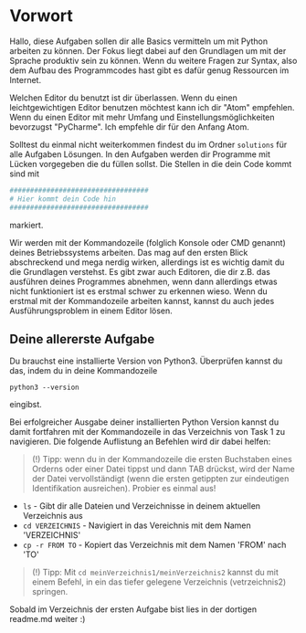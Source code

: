# Vorwort
Hallo,
diese Aufgaben sollen dir alle Basics vermitteln um mit Python arbeiten zu können. Der Fokus liegt dabei auf den Grundlagen
um mit der Sprache produktiv sein zu können. Wenn du weitere Fragen zur Syntax, also dem Aufbau des Programmcodes hast gibt es
dafür genug Ressourcen im Internet. 

Welchen Editor du benutzt ist dir überlassen.
Wenn du einen leichtgewichtigen Editor benutzen möchtest kann ich dir "Atom" empfehlen. 
Wenn du einen Editor mit mehr Umfang und Einstellungsmöglichkeiten bevorzugst "PyCharme".
Ich empfehle dir für den Anfang Atom.

Solltest du einmal nicht weiterkommen findest du im Ordner `solutions` für alle Aufgaben Lösungen.
In den Aufgaben werden dir Programme mit Lücken vorgegeben die du füllen sollst.
Die Stellen in die dein Code kommt sind mit 
```python
##################################
# Hier kommt dein Code hin
##################################
```
markiert.

Wir werden mit der Kommandozeile (folglich Konsole oder CMD genannt) deines Betriebssystems arbeiten. Das mag auf den ersten Blick abschreckend und mega nerdig wirken,
allerdings ist es wichtig damit du die Grundlagen verstehst. Es gibt zwar auch Editoren, die dir z.B. das ausführen deines Programmes abnehmen, wenn dann allerdings etwas
nicht funktioniert ist es erstmal schwer zu erkennen wieso. Wenn du erstmal mit der Kommandozeile arbeiten kannst, kannst du auch jedes Ausführungsproblem in einem Editor lösen.

## Deine allererste Aufgabe
Du brauchst eine installierte Version von Python3. Überprüfen kannst du das, indem du in deine Kommandozeile 
```shell
python3 --version
```
eingibst. 

Bei erfolgreicher Ausgabe deiner installierten Python Version kannst du damit fortfahren mit der Kommandozeile 
in das Verzeichnis von Task 1 zu navigieren. Die folgende Auflistung an Befehlen wird dir dabei helfen:
> (!) Tipp: wenn du in der Kommandozeile die ersten Buchstaben eines Orderns oder einer Datei tippst und dann TAB drückst, wird der Name der Datei vervollständigt (wenn die ersten getippten
>zur eindeutigen Identifikation ausreichen). Probier es einmal aus! 

- `ls` - Gibt dir alle Dateien und Verzeichnisse in deinem aktuellen Verzeichnis aus
- `cd VERZEICHNIS` - Navigiert in das Vereichnis mit dem Namen 'VERZEICHNIS'
- `cp -r FROM TO` - Kopiert das Verzeichnis mit dem Namen 'FROM' nach 'TO'
> (!) Tipp: Mit `cd meinVerzeichnis1/meinVerzeichnis2` kannst du mit einem Befehl, in ein das tiefer gelegene Verzeichnis (vetrzeichnis2) springen.

Sobald im Verzeichnis der ersten Aufgabe bist lies in der dortigen readme.md weiter :) 

